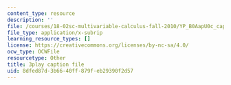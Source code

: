 ```yaml
---
content_type: resource
description: ''
file: /courses/18-02sc-multivariable-calculus-fall-2010/YP_B0AapU0c_captions.vtt
file_type: application/x-subrip
learning_resource_types: []
license: https://creativecommons.org/licenses/by-nc-sa/4.0/
ocw_type: OCWFile
resourcetype: Other
title: 3play caption file
uid: 8dfed87d-3b66-40ff-879f-eb29390f2d57
---
```

